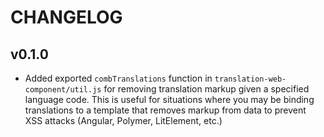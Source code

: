 # CHANGELOG

## v0.1.0
- Added exported `combTranslations` function in `translation-web-component/util.js` for removing translation markup given a specified language code. This is useful for situations where you may be binding translations to a template that removes markup from data to prevent XSS attacks (Angular, Polymer, LitElement, etc.)
